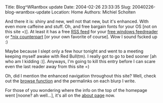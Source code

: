Title: Blog^WRantbox update
Date: 2004-02-26 23:33:35
Slug: 20040226-blog-wrantbox-update
Location: Home
Authors: Michiel Scholten

<p>And there it is: shiny and new, well not that new, but it's enhanced. With even more caffeine and stuff. Oh, and free bargain fonts for your OS [not on this site =)]. At least it has a free <a href="blog.rdf">RSS feed</a> for your <a href="http://www.feedreader.com">free windows feedreader</a> or <a href="http://www.nongnu.org/straw/">*nix counterpart</a> [or your own favorite of course]. Wow I sound fscked up :)</p>
<p>Maybe because I slept only a few hour tonight and went to a meeting keeping myself awake with Red Bull(tm). I really got to go to bed sooner [ah who am I kidding :)]. Anyways, I'm going to kill this entry before I can scare even the last reader away from this site =)</p>
<p>Oh, did I mention the enhanced navigation throughout this site? Well, check out the <a href="index.php?page=browse">browse function</a> and the permalinks on each blurp I write.</p>
<p>For those of you wondering where the info on the top of the homepage went [noone? ah well...], it's all on the <a href="about.php">about page</a> now.</p>